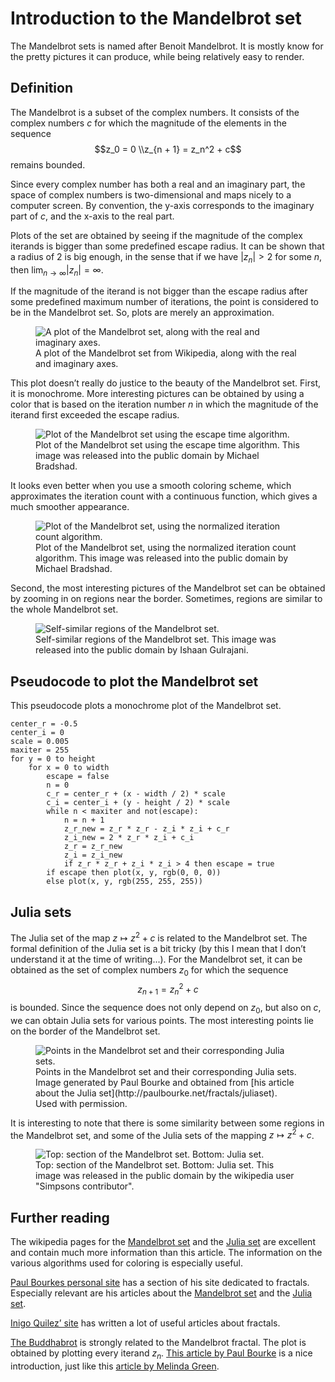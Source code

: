 ﻿# Introduction to the Mandelbrot set

The Mandelbrot sets is named after Benoit Mandelbrot. It is mostly know for the pretty pictures it can produce, while being relatively easy to render.

## Definition
The Mandelbrot is a subset of the complex numbers. It consists of the complex numbers $c$ for which the magnitude of the elements in the sequence
$$z_0 = 0 \\z_{n + 1} = z_n^2 + c$$
remains bounded.

Since every complex number has both a real and an imaginary part, the space of complex numbers is two-dimensional and maps nicely to a computer screen. By convention, the y-axis corresponds to the imaginary part of $c$, and the x-axis to the real part.

Plots of the set are obtained by seeing if the magnitude of the complex iterands is bigger than some predefined escape radius. It can be shown that a radius of 2 is big enough, in the sense that if we have $|z_n| > 2$ for some $n$, then $\lim_{n \rightarrow \infty} |z_n| = \infty$.

If the magnitude of the iterand is not bigger than the escape radius after some predefined maximum number of iterations, the point is considered to be in the Mandelbrot set. So, plots are merely an approximation.

<figure>
  <img src="https://upload.wikimedia.org/wikipedia/commons/5/56/Mandelset_hires.png" alt="A plot of the Mandelbrot set, along with the real and imaginary axes.">
  <figcaption>A plot of the Mandelbrot set from Wikipedia, along with the real and imaginary axes.</figcaption>
</figure>

This plot doesn’t really do justice to the beauty of the Mandelbrot set. First, it is monochrome. More interesting pictures can be obtained by using a color that is based on the iteration number $n$ in which the magnitude of the iterand first exceeded the escape radius.

<figure>
  <img src="https://upload.wikimedia.org/wikipedia/commons/0/08/Escape_Time_Algorithm_bands.png" alt="Plot of the Mandelbrot set using the escape time algorithm.">
  <figcaption>Plot of the Mandelbrot set using the escape time algorithm. This image was released into the public domain by Michael Bradshad.</figcaption>
</figure>

It looks even better when you use a smooth coloring scheme, which approximates the iteration count with a continuous function, which gives a much smoother appearance.

<figure>
  <img src="https://upload.wikimedia.org/wikipedia/commons/c/c0/Normalized_Iteration_Count_Algorithm_1.png" alt="Plot of the Mandelbrot set, using the normalized iteration count algorithm.">
  <figcaption>Plot of the Mandelbrot set, using the normalized iteration count algorithm. This image was released into the public domain by Michael Bradshad.</figcaption>
</figure>

Second, the most interesting pictures of the Mandelbrot set can be obtained by zooming in on regions near the border. Sometimes, regions are similar to the whole Mandelbrot set.

<figure>
  <img src="https://upload.wikimedia.org/wikipedia/commons/f/fd/Blue_Mandelbrot_Zoom.jpg" alt="Self-similar regions of the Mandelbrot set.">
  <figcaption>Self-similar regions of the Mandelbrot set. This image was released into the public domain by Ishaan Gulrajani.</figcaption>
</figure>


## Pseudocode to plot the Mandelbrot set

This pseudocode plots a monochrome plot of the Mandelbrot set.

    center_r = -0.5
    center_i = 0
    scale = 0.005
    maxiter = 255
    for y = 0 to height
        for x = 0 to width
            escape = false
            n = 0
            c_r = center_r + (x - width / 2) * scale
            c_i = center_i + (y - height / 2) * scale
            while n < maxiter and not(escape):
                n = n + 1
                z_r_new = z_r * z_r - z_i * z_i + c_r
                z_i_new = 2 * z_r * z_i + c_i
                z_r = z_r_new
                z_i = z_i_new
                if z_r * z_r + z_i * z_i > 4 then escape = true
            if escape then plot(x, y, rgb(0, 0, 0))
            else plot(x, y, rgb(255, 255, 255))


## Julia sets

The Julia set of the map $z \mapsto z^2 + c$ is related to the Mandelbrot set. The formal definition of the Julia set is a bit tricky (by this I mean that I don’t understand it at the time of writing...). For the Mandelbrot set, it can be obtained as the set of complex numbers $z_0$ for which the sequence 
$$z_{n + 1} = z_n^2 + c$$
is bounded. Since the sequence does not only depend on $z_0$, but also on $c$, we can obtain Julia sets for various points. The most interesting points lie on the border of the Mandelbrot set.

<figure>
  <img src="http://paulbourke.net/fractals/juliaset/julia_mandel.gif" alt="Points in the Mandelbrot set and their corresponding Julia sets.">
  <figcaption>Points in the Mandelbrot set and their corresponding Julia sets. Image generated by Paul Bourke and obtained from [his article about the Julia set](http://paulbourke.net/fractals/juliaset). Used with permission.</figcaption>
</figure>

It is interesting to note that there is some similarity between some regions in the Mandelbrot set, and some of the Julia sets of the mapping $z \mapsto z^2 + c$.

<figure>
  <img src="https://upload.wikimedia.org/wikipedia/commons/1/19/Relationship_between_Mandelbrot_sets_and_Julia_sets.PNG" alt="Top: section of the Mandelbrot set. Bottom: Julia set.">
  <figcaption>Top: section of the Mandelbrot set. Bottom: Julia set. This image was released in the public domain by the wikipedia user "Simpsons contributor".</figcaption>
</figure>


## Further reading

The wikipedia pages for the [Mandelbrot set](https://wikipedia.org/wiki/Mandelbrot_set) and the [Julia set](https://wikipedia.org/wiki/Julia_set) are excellent and contain much more information than this article. The information on the various algorithms used for coloring is especially useful.

[Paul Bourkes personal site](http://www.paulbourke.net) has a section of his site dedicated to fractals. Especially relevant are his articles about the [Mandelbrot set](http://paulbourke.net/fractals/mandelbrot/) and the [Julia set](http://paulbourke.net/fractals/juliaset/).

[Inigo Quilez’ site](https://iquilezles.org) has written a lot of useful articles about fractals.

[The Buddhabrot](https://wikipedia.org/wiki/Buddhabrot) is strongly related to the Mandelbrot fractal. The plot is obtained by plotting every iterand $z_n$. [This article by Paul Bourke](http://paulbourke.net/fractals/buddhabrot/) is a nice introduction, just like this [article by Melinda Green](http://superliminal.com/fractals/bbrot/bbrot.htm).
